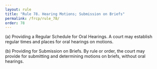 ```yaml
---
layout: rule
title: "Rule 78. Hearing Motions; Submission on Briefs"
permalink: /frcp/rule_78/
order: 78
---
```


(a) Providing a Regular Schedule for Oral Hearings. A court may establish regular times and places for oral hearings on motions.


(b) Providing for Submission on Briefs. By rule or order, the court may provide for submitting and determining motions on briefs, without oral hearings.